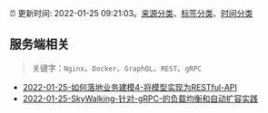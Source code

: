 :alarm_clock: 更新时间: 2022-01-25 09:21:03。[来源分类](../README.md)、[标签分类](../TAGS.md)、[时间分类](../TIMELINE.md)

## 服务端相关


> 关键字：`Nginx`、`Docker`、`GraphQL`、`REST`、`gRPC`



- [2022-01-25-如何落地业务建模4-将模型实现为RESTful-API](https://toutiao.io/k/g9bytug) 
- [2022-01-25-SkyWalking-针对-gRPC-的负载均衡和自动扩容实践](https://toutiao.io/k/9you17q) 